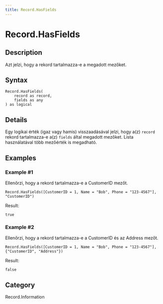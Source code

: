 ```yaml
---
title: Record.HasFields
---
```


# Record.HasFields


## Description

Azt jelzi, hogy a rekord tartalmazza-e a megadott mezőket.


## Syntax

```powerquery
Record.HasFields(
    record as record,
    fields as any
) as logical
```


## Details

Egy logikai érték (igaz vagy hamis) visszaadásával jelzi, hogy a(z) <code>record</code> rekord tartalmazza-e a(z) <code>fields</code> által megadott mezőket.    Lista használatával több mezőérték is megadható.


## Examples

### Example #1 
Ellenőrzi, hogy a rekord tartalmazza-e a CustomerID mezőt.
```powerquery
Record.HasFields([CustomerID = 1, Name = "Bob", Phone = "123-4567"], "CustomerID")
```

Result: 
```powerquery
true
```


### Example #2 
Ellenőrzi, hogy a rekord tartalmazza-e a CustomerID és az Address mezőt.
```powerquery
Record.HasFields([CustomerID = 1, Name = "Bob", Phone = "123-4567"], {"CustomerID", "Address"})
```

Result: 
```powerquery
false
```




## Category
Record.Information
